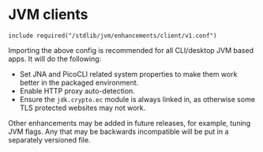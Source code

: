 # JVM clients

```
include required("/stdlib/jvm/enhancements/client/v1.conf")
```

Importing the above config is recommended for all CLI/desktop JVM based apps. It will do the following:

* Set JNA and PicoCLI related system properties to make them work better in the packaged environment.
* Enable HTTP proxy auto-detection.
* Ensure the `jdk.crypto.ec` module is always linked in, as otherwise some TLS protected websites may not work.

Other enhancements may be added in future releases, for example, tuning JVM flags. Any that may be backwards incompatible will be put in 
a separately versioned file.
